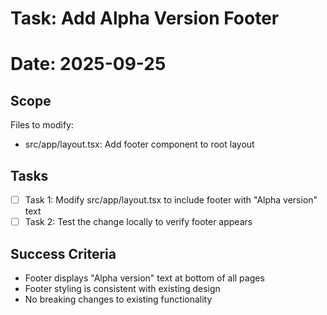 # Task: Add Alpha Version Footer
# Date: 2025-09-25

## Scope
Files to modify:
- src/app/layout.tsx: Add footer component to root layout

## Tasks
- [ ] Task 1: Modify src/app/layout.tsx to include footer with "Alpha version" text
- [ ] Task 2: Test the change locally to verify footer appears

## Success Criteria
- Footer displays "Alpha version" text at bottom of all pages
- Footer styling is consistent with existing design
- No breaking changes to existing functionality